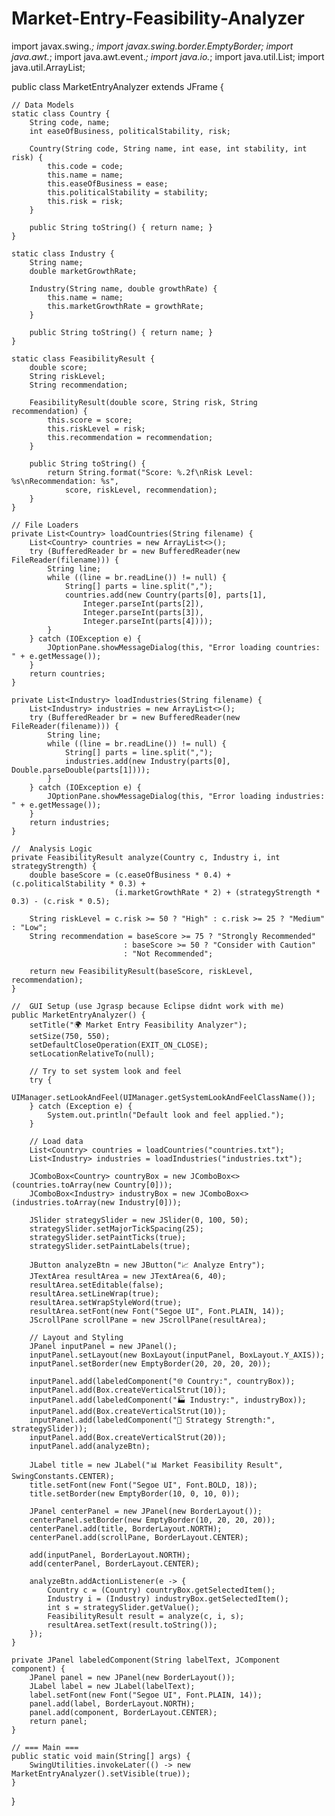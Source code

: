 # Market-Entry-Feasibility-Analyzer

import javax.swing.*;
import javax.swing.border.EmptyBorder;
import java.awt.*;
import java.awt.event.*;
import java.io.*;
import java.util.List;
import java.util.ArrayList;

public class MarketEntryAnalyzer extends JFrame {

    // Data Models 
    static class Country {
        String code, name;
        int easeOfBusiness, politicalStability, risk;

        Country(String code, String name, int ease, int stability, int risk) {
            this.code = code;
            this.name = name;
            this.easeOfBusiness = ease;
            this.politicalStability = stability;
            this.risk = risk;
        }

        public String toString() { return name; }
    }

    static class Industry {
        String name;
        double marketGrowthRate;

        Industry(String name, double growthRate) {
            this.name = name;
            this.marketGrowthRate = growthRate;
        }

        public String toString() { return name; }
    }

    static class FeasibilityResult {
        double score;
        String riskLevel;
        String recommendation;

        FeasibilityResult(double score, String risk, String recommendation) {
            this.score = score;
            this.riskLevel = risk;
            this.recommendation = recommendation;
        }

        public String toString() {
            return String.format("Score: %.2f\nRisk Level: %s\nRecommendation: %s",
                score, riskLevel, recommendation);
        }
    }

    // File Loaders 
    private List<Country> loadCountries(String filename) {
        List<Country> countries = new ArrayList<>();
        try (BufferedReader br = new BufferedReader(new FileReader(filename))) {
            String line;
            while ((line = br.readLine()) != null) {
                String[] parts = line.split(",");
                countries.add(new Country(parts[0], parts[1],
                    Integer.parseInt(parts[2]),
                    Integer.parseInt(parts[3]),
                    Integer.parseInt(parts[4])));
            }
        } catch (IOException e) {
            JOptionPane.showMessageDialog(this, "Error loading countries: " + e.getMessage());
        }
        return countries;
    }

    private List<Industry> loadIndustries(String filename) {
        List<Industry> industries = new ArrayList<>();
        try (BufferedReader br = new BufferedReader(new FileReader(filename))) {
            String line;
            while ((line = br.readLine()) != null) {
                String[] parts = line.split(",");
                industries.add(new Industry(parts[0], Double.parseDouble(parts[1])));
            }
        } catch (IOException e) {
            JOptionPane.showMessageDialog(this, "Error loading industries: " + e.getMessage());
        }
        return industries;
    }

    //  Analysis Logic 
    private FeasibilityResult analyze(Country c, Industry i, int strategyStrength) {
        double baseScore = (c.easeOfBusiness * 0.4) + (c.politicalStability * 0.3) +
                           (i.marketGrowthRate * 2) + (strategyStrength * 0.3) - (c.risk * 0.5);

        String riskLevel = c.risk >= 50 ? "High" : c.risk >= 25 ? "Medium" : "Low";
        String recommendation = baseScore >= 75 ? "Strongly Recommended"
                             : baseScore >= 50 ? "Consider with Caution"
                             : "Not Recommended";

        return new FeasibilityResult(baseScore, riskLevel, recommendation);
    }

    //  GUI Setup (use Jgrasp because Eclipse didnt work with me)
    public MarketEntryAnalyzer() {
        setTitle("🌍 Market Entry Feasibility Analyzer");
        setSize(750, 550);
        setDefaultCloseOperation(EXIT_ON_CLOSE);
        setLocationRelativeTo(null);

        // Try to set system look and feel
        try {
            UIManager.setLookAndFeel(UIManager.getSystemLookAndFeelClassName());
        } catch (Exception e) {
            System.out.println("Default look and feel applied.");
        }

        // Load data
        List<Country> countries = loadCountries("countries.txt");
        List<Industry> industries = loadIndustries("industries.txt");

        JComboBox<Country> countryBox = new JComboBox<>(countries.toArray(new Country[0]));
        JComboBox<Industry> industryBox = new JComboBox<>(industries.toArray(new Industry[0]));

        JSlider strategySlider = new JSlider(0, 100, 50);
        strategySlider.setMajorTickSpacing(25);
        strategySlider.setPaintTicks(true);
        strategySlider.setPaintLabels(true);

        JButton analyzeBtn = new JButton("📈 Analyze Entry");
        JTextArea resultArea = new JTextArea(6, 40);
        resultArea.setEditable(false);
        resultArea.setLineWrap(true);
        resultArea.setWrapStyleWord(true);
        resultArea.setFont(new Font("Segoe UI", Font.PLAIN, 14));
        JScrollPane scrollPane = new JScrollPane(resultArea);

        // Layout and Styling
        JPanel inputPanel = new JPanel();
        inputPanel.setLayout(new BoxLayout(inputPanel, BoxLayout.Y_AXIS));
        inputPanel.setBorder(new EmptyBorder(20, 20, 20, 20));

        inputPanel.add(labeledComponent("🌐 Country:", countryBox));
        inputPanel.add(Box.createVerticalStrut(10));
        inputPanel.add(labeledComponent("🏭 Industry:", industryBox));
        inputPanel.add(Box.createVerticalStrut(10));
        inputPanel.add(labeledComponent("🚀 Strategy Strength:", strategySlider));
        inputPanel.add(Box.createVerticalStrut(20));
        inputPanel.add(analyzeBtn);

        JLabel title = new JLabel("📊 Market Feasibility Result", SwingConstants.CENTER);
        title.setFont(new Font("Segoe UI", Font.BOLD, 18));
        title.setBorder(new EmptyBorder(10, 0, 10, 0));

        JPanel centerPanel = new JPanel(new BorderLayout());
        centerPanel.setBorder(new EmptyBorder(10, 20, 20, 20));
        centerPanel.add(title, BorderLayout.NORTH);
        centerPanel.add(scrollPane, BorderLayout.CENTER);

        add(inputPanel, BorderLayout.NORTH);
        add(centerPanel, BorderLayout.CENTER);

        analyzeBtn.addActionListener(e -> {
            Country c = (Country) countryBox.getSelectedItem();
            Industry i = (Industry) industryBox.getSelectedItem();
            int s = strategySlider.getValue();
            FeasibilityResult result = analyze(c, i, s);
            resultArea.setText(result.toString());
        });
    }

    private JPanel labeledComponent(String labelText, JComponent component) {
        JPanel panel = new JPanel(new BorderLayout());
        JLabel label = new JLabel(labelText);
        label.setFont(new Font("Segoe UI", Font.PLAIN, 14));
        panel.add(label, BorderLayout.NORTH);
        panel.add(component, BorderLayout.CENTER);
        return panel;
    }

    // === Main ===
    public static void main(String[] args) {
        SwingUtilities.invokeLater(() -> new MarketEntryAnalyzer().setVisible(true));
    }
}

